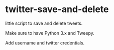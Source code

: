 # twitter-save-and-delete
little script to save and delete tweets.

Make sure to have Python 3.x and Tweepy.

Add username and twitter credentials.
